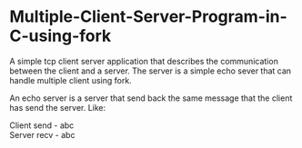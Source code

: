 # Multiple-Client-Server-Program-in-C-using-fork
A simple tcp client server application that describes the communication between the client and a server. The server is a simple echo sever that can handle multiple client using fork.

An echo server is a server that send back the same message that the client has send the server. 
Like:

Client send - abc<br/>
Server recv - abc
